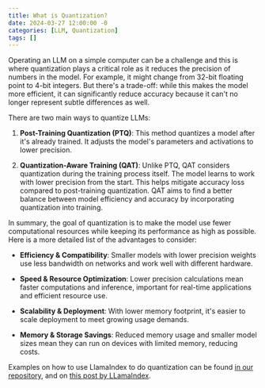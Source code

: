 ```yaml
---
title: What is Quantization?
date: 2024-03-27 12:00:00 -0
categories: [LLM, Quantization]
tags: []
---
```


Operating an LLM on a simple computer can be a challenge and this is where quantization plays a critical role as it reduces the precision of numbers in the model. For example, it might change from 32-bit floating point to 4-bit integers. But there's a trade-off: while this makes the model more efficient, it can significantly reduce accuracy because it can't no longer represent subtle differences as well.

There are two main ways to quantize LLMs:

1. **Post-Training Quantization (PTQ)**: This method quantizes a model after it's already trained. It adjusts the model's parameters and activations to lower precision.

2. **Quantization-Aware Training (QAT)**: Unlike PTQ, QAT considers quantization during the training process itself. The model learns to work with lower precision from the start. This helps mitigate accuracy loss compared to post-training quantization. QAT aims to find a better balance between model efficiency and accuracy by incorporating quantization into training.

In summary, the goal of quantization is to make the model use fewer computational resources while keeping its performance as high as possible. Here is a more detailed list of the advantages to consider:

- **Efficiency & Compatibility**: Smaller models with lower precision weights use less bandwidth on networks and work well with different hardware.

- **Speed & Resource Optimization**: Lower precision calculations mean faster computations and inference, important for real-time applications and efficient resource use.

- **Scalability & Deployment**: With lower memory footprint, it's easier to scale deployment to meet growing usage demands.

- **Memory & Storage Savings**: Reduced memory usage and smaller model sizes mean they can run on devices with limited memory, reducing costs.

Examples on how to use LlamaIndex to do quantization can be found [in our repository](https://github.com/bubl-ai/llamaindex-project/blob/main/examples/quantization/mistral_quantization.ipynb), and on [this post by LLamaIndex](https://twitter.com/llama_index/status/1711049190649061786).
